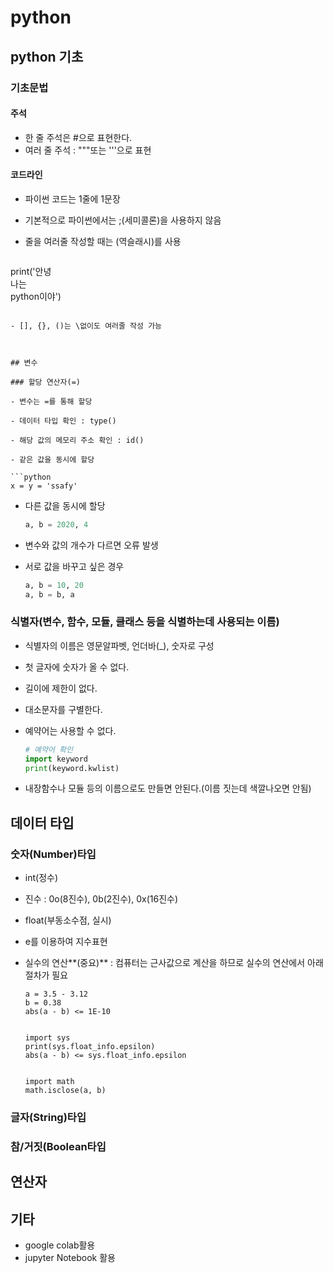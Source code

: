 # python



## python 기초

### 기초문법

#### 주석

- 한 줄 주석은 #으로 표현한다.
- 여러 줄 주석 : """또는 '''으로 표현

#### 코드라인

- 파이썬 코드는 1줄에 1문장
- 기본적으로 파이썬에서는 ;(세미콜론)을 사용하지 않음
- 줄을 여러줄 작성할 때는 \(역슬래시)를 사용

  ```python
print('안녕\
나는\
python이야')
  ```

- [], {}, ()는 \없이도 여러줄 작성 가능



## 변수

### 할당 연산자(=)

- 변수는 =를 통해 할당

- 데이터 타입 확인 : type()

- 해당 값의 메모리 주소 확인 : id()

- 같은 값을 동시에 할당

  ```python
  x = y = 'ssafy'
  ```

- 다른 값을 동시에 할당

  ```python
  a, b = 2020, 4
  ```

- 변수와 값의 개수가 다르면 오류 발생

- 서로 값을 바꾸고 싶은 경우

  ```python
  a, b = 10, 20
  a, b = b, a
  ```



### 식별자(변수, 함수, 모듈, 클래스 등을 식별하는데 사용되는 이름)

- 식별자의 이름은 영문알파벳, 언더바(_), 숫자로 구성

- 첫 글자에 숫자가 올 수 없다.

- 길이에 제한이 없다.

- 대소문자를 구별한다.

- 예약어는 사용할 수 없다.

  ```python
  # 예약어 확인
  import keyword
  print(keyword.kwlist)
  ```

- 내장함수나 모듈 등의 이름으로도 만들면 안된다.(이름 짓는데 색깔나오면 안됨)





## 데이터 타입

### 숫자(Number)타입

- int(정수)

- 진수 : 0o(8진수), 0b(2진수), 0x(16진수) 

- float(부동소수점, 실시)

- e를 이용하여 지수표현

- 실수의 연산**(중요)** : 컴퓨터는 근사값으로 계산을 하므로 실수의 연산에서 아래절차가 필요

  ```
  a = 3.5 - 3.12
  b = 0.38
  abs(a - b) <= 1E-10
  
  
  import sys
  print(sys.float_info.epsilon)
  abs(a - b) <= sys.float_info.epsilon
  
  
  import math
  math.isclose(a, b)
  ```

  

### 글자(String)타입

### 참/거짓(Boolean타입



## 연산자



## 기타

- google colab활용
- jupyter Notebook 활용